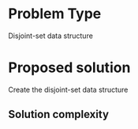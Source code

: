 # Problem Type
Disjoint-set data structure

# Proposed solution

Create the disjoint-set data structure

## Solution complexity
